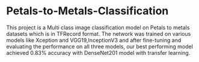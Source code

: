 # Petals-to-Metals-Classification
This project is a Multi class image classification model on Petals to metals datasets which is in TFRecord format. The network was trained on various models like Xception and VGG19,InceptionV3 and after fine-tuning and evaluating the performance on all three models, our best performing model achieved 0.83% accuracy with DenseNet201 model with transfer learning.


